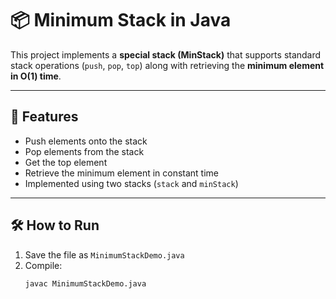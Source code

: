 # 📦 Minimum Stack in Java

This project implements a **special stack (MinStack)** that supports standard stack operations (`push`, `pop`, `top`) along with retrieving the **minimum element in O(1) time**.

---

## 📌 Features
- Push elements onto the stack  
- Pop elements from the stack  
- Get the top element  
- Retrieve the minimum element in constant time  
- Implemented using two stacks (`stack` and `minStack`)  

---

## 🛠 How to Run
1. Save the file as `MinimumStackDemo.java`
2. Compile:
   ```bash
   javac MinimumStackDemo.java
